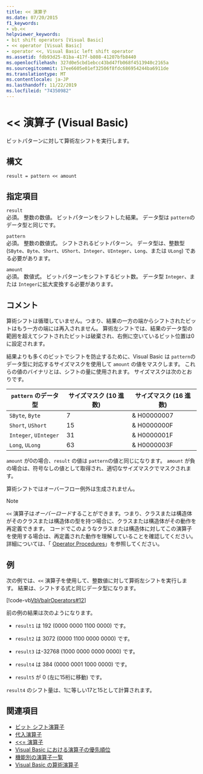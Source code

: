 ```yaml
---
title: << 演算子
ms.date: 07/20/2015
f1_keywords:
- vb.<<
helpviewer_keywords:
- bit shift operators [Visual Basic]
- << operator [Visual Basic]
- operator <<, Visual Basic left shift operator
ms.assetid: fdb93d25-81ba-417f-b808-41207bfb8440
ms.openlocfilehash: 327d0e5cbd1ebcc43bd47fb068f4513940c2165a
ms.sourcegitcommit: 17ee6605e01ef32506f8fdc686954244ba6911de
ms.translationtype: MT
ms.contentlocale: ja-JP
ms.lasthandoff: 11/22/2019
ms.locfileid: "74350982"
---
```

# <a name="-operator-visual-basic"></a>\<\< 演算子 (Visual Basic)
ビットパターンに対して算術左シフトを実行します。  
  
## <a name="syntax"></a>構文  
  
```vb  
result = pattern << amount  
```  
  
## <a name="parts"></a>指定項目  
 `result`  
 必須。 整数の数値。 ビットパターンをシフトした結果。 データ型は `pattern`のデータ型と同じです。  
  
 `pattern`  
 必須。 整数の数値式。 シフトされるビットパターン。 データ型は、整数型 (`SByte`、`Byte`、`Short`、`UShort`、`Integer`、`UInteger`、`Long`、または `ULong`) である必要があります。  
  
 `amount`  
 必須。 数値式。 ビットパターンをシフトするビット数。 データ型 `Integer`、または `Integer`に拡大変換する必要があります。  
  
## <a name="remarks"></a>コメント  
 算術シフトは循環していません。つまり、結果の一方の端からシフトされたビットはもう一方の端には再入されません。 算術左シフトでは、結果のデータ型の範囲を超えてシフトされたビットは破棄され、右側に空いているビット位置は0に設定されます。  
  
 結果よりも多くのビットでシフトを防止するために、Visual Basic は `pattern`のデータ型に対応するサイズマスクを使用して `amount` の値をマスクします。 これらの値のバイナリとは、シフトの量に使用されます。 サイズマスクは次のとおりです。  
  
|`pattern` のデータ型|サイズマスク (10 進数)|サイズマスク (16 進数)|  
|----------------------------|---------------------------|-------------------------------|  
|`SByte`, `Byte`|7|& H00000007|  
|`Short`, `UShort`|15|& H0000000F|  
|`Integer`, `UInteger`|31|& H0000001F|  
|`Long`, `ULong`|63|& H0000003F|  
  
 `amount` が0の場合、`result` の値は `pattern`の値と同じになります。 `amount` が負の場合は、符号なしの値として取得され、適切なサイズマスクでマスクされます。  
  
 算術シフトではオーバーフロー例外は生成されません。  
  
> [!NOTE]
> `<<` 演算子は*オーバーロード*することができます。つまり、クラスまたは構造体がそのクラスまたは構造体の型を持つ場合に、クラスまたは構造体がその動作を再定義できます。 コードでこのようなクラスまたは構造体に対してこの演算子を使用する場合は、再定義された動作を理解していることを確認してください。 詳細については、「 [Operator Procedures](../../../visual-basic/programming-guide/language-features/procedures/operator-procedures.md)」を参照してください。  
  
## <a name="example"></a>例  
 次の例では、`<<` 演算子を使用して、整数値に対して算術左シフトを実行します。 結果は、シフトする式と同じデータ型になります。  
  
 [!code-vb[VbVbalrOperators#12](~/samples/snippets/visualbasic/VS_Snippets_VBCSharp/VbVbalrOperators/VB/Class1.vb#12)]  
  
 前の例の結果は次のようになります。  
  
- `result1` は 192 (0000 0000 1100 0000) です。  
  
- `result2` は 3072 (0000 1100 0000 0000) です。  
  
- `result3` は-32768 (1000 0000 0000 0000) です。  
  
- `result4` は 384 (0000 0001 1000 0000) です。  
  
- `result5` が 0 (左に15桁に移動) です。  
  
 `result4` のシフト量は、1に等しい17と15として計算されます。  
  
## <a name="see-also"></a>関連項目

- [ビット シフト演算子](../../../visual-basic/language-reference/operators/bit-shift-operators.md)
- [代入演算子](../../../visual-basic/language-reference/operators/assignment-operators.md)
- [<<= 演算子](../../../visual-basic/language-reference/operators/left-shift-assignment-operator.md)
- [Visual Basic における演算子の優先順位](../../../visual-basic/language-reference/operators/operator-precedence.md)
- [機能別の演算子一覧](../../../visual-basic/language-reference/operators/operators-listed-by-functionality.md)
- [Visual Basic の算術演算子](../../../visual-basic/programming-guide/language-features/operators-and-expressions/arithmetic-operators.md)
